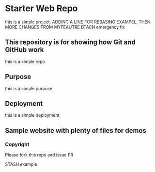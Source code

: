 # Starter Web Repo

this is a simple project. ADDING A LINE FOR REBASING EXAMPEL, THEN MORE CHANGES FROM MYFEAUTRE BTACN
emergency fix
## This repository is for showing how Git and GitHub work

this is a simple repo

## Purpose

this is a simple purpose

## Deployment

this is a simple deployment

## Sample website with plenty of files for demos

### Copyright
Please fork this repo and issue PR

STASH example